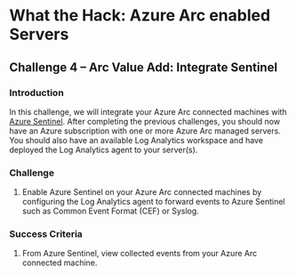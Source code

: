 # What the Hack: Azure Arc enabled Servers 

## Challenge 4 – Arc Value Add: Integrate Sentinel

### Introduction

In this challenge, we will integrate your Azure Arc connected machines with [Azure Sentinel](https://docs.microsoft.com/en-us/azure/sentinel/overview). After completing the previous challenges, you should now have an Azure subscription with one or more Azure Arc managed servers. You should also have an available Log Analytics workspace and have deployed the Log Analytics agent to your server(s).

### Challenge

1. Enable Azure Sentinel on your Azure Arc connected machines by configuring the Log Analytics agent to forward events to Azure Sentinel such as Common Event Format (CEF) or Syslog.

### Success Criteria

1. From Azure Sentinel, view collected events from your Azure Arc connected machine.

